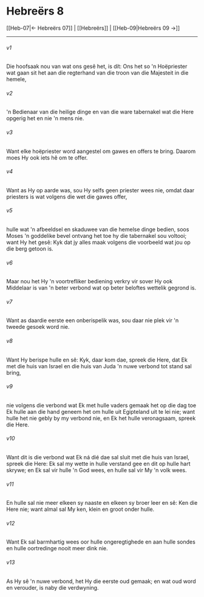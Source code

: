 # Hebreërs 8

[[Heb-07|← Hebreërs 07]] | [[Hebreërs]] | [[Heb-09|Hebreërs 09 →]]
***

###### v1
Die hoofsaak nou van wat ons gesê het, is dít: Ons het so 'n Hoëpriester wat gaan sit het aan die regterhand van die troon van die Majesteit in die hemele, 
###### v2
'n Bedienaar van die heilige dinge en van die ware tabernakel wat die Here opgerig het en nie 'n mens nie. 
###### v3
Want elke hoëpriester word aangestel om gawes en offers te bring. Daarom moes Hy ook iets hê om te offer. 
###### v4
Want as Hy op aarde was, sou Hy selfs geen priester wees nie, omdat daar priesters is wat volgens die wet die gawes offer, 
###### v5
hulle wat 'n afbeeldsel en skaduwee van die hemelse dinge bedien, soos Moses 'n goddelike bevel ontvang het toe hy die tabernakel sou voltooi; want Hy het gesê: Kyk dat jy alles maak volgens die voorbeeld wat jou op die berg getoon is. 
###### v6
Maar nou het Hy 'n voortrefliker bediening verkry vir sover Hy ook Middelaar is van 'n beter verbond wat op beter beloftes wettelik gegrond is. 
###### v7
Want as daardie eerste een onberispelik was, sou daar nie plek vir 'n tweede gesoek word nie. 
###### v8
Want Hy berispe hulle en sê: Kyk, daar kom dae, spreek die Here, dat Ek met die huis van Israel en die huis van Juda 'n nuwe verbond tot stand sal bring, 
###### v9
nie volgens die verbond wat Ek met hulle vaders gemaak het op die dag toe Ek hulle aan die hand geneem het om hulle uit Egipteland uit te lei nie; want hulle het nie gebly by my verbond nie, en Ek het hulle veronagsaam, spreek die Here. 
###### v10
Want dit is die verbond wat Ek ná dié dae sal sluit met die huis van Israel, spreek die Here: Ek sal my wette in hulle verstand gee en dit op hulle hart skrywe; en Ek sal vir hulle 'n God wees, en hulle sal vir My 'n volk wees. 
###### v11
En hulle sal nie meer elkeen sy naaste en elkeen sy broer leer en sê: Ken die Here nie; want almal sal My ken, klein en groot onder hulle. 
###### v12
Want Ek sal barmhartig wees oor hulle ongeregtighede en aan hulle sondes en hulle oortredinge nooit meer dink nie. 
###### v13
As Hy sê 'n nuwe verbond, het Hy die eerste oud gemaak; en wat oud word en verouder, is naby die verdwyning. 
